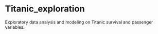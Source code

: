 # Titanic_exploration
Exploratory data analysis and modeling on Titanic survival and passenger variables. 
